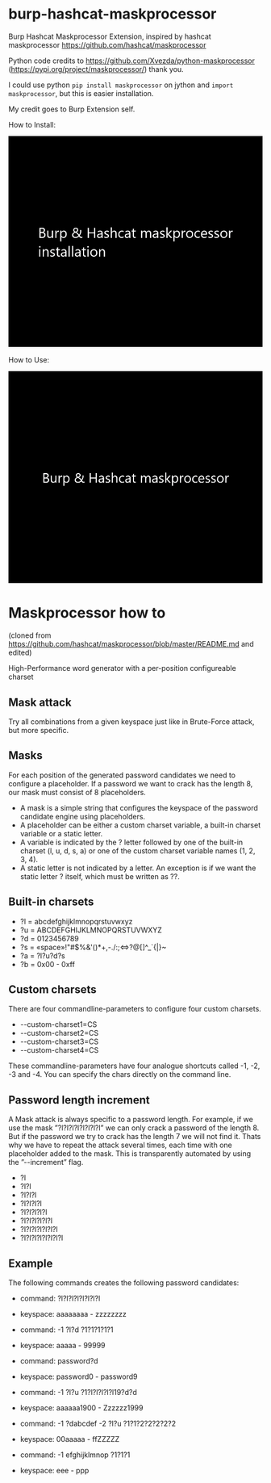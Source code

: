# burp-hashcat-maskprocessor

Burp Hashcat Maskprocessor Extension, inspired by hashcat maskprocessor https://github.com/hashcat/maskprocessor 

Python code credits to https://github.com/Xvezda/python-maskprocessor (https://pypi.org/project/maskprocessor/) thank you. 

I could use python ```pip install maskprocessor``` on jython and ```import maskprocessor```, but this is easier installation.

My credit goes to Burp Extension self.


How to Install:

![](burp_installation.gif)



How to Use:

![](burp_usage.gif)



Maskprocessor how to
==============
(cloned from https://github.com/hashcat/maskprocessor/blob/master/README.md and edited)

High-Performance word generator with a per-position configureable charset

Mask attack
--------------

Try all combinations from a given keyspace just like in Brute-Force attack, but more specific.


Masks
--------------

For each position of the generated password candidates we need to configure a placeholder. If a password we want to crack has the length 8, our mask must consist of 8 placeholders.

- A mask is a simple string that configures the keyspace of the password candidate engine using placeholders.
- A placeholder can be either a custom charset variable, a built-in charset variable or a static letter.
- A variable is indicated by the ? letter followed by one of the built-in charset (l, u, d, s, a) or one of the custom charset variable names (1, 2, 3, 4).
- A static letter is not indicated by a letter. An exception is if we want the static letter ? itself, which must be written as ??.

Built-in charsets
--------------

- ?l = abcdefghijklmnopqrstuvwxyz
- ?u = ABCDEFGHIJKLMNOPQRSTUVWXYZ
- ?d = 0123456789
- ?s = «space»!"#$%&'()*+,-./:;<=>?@[\]^_`{|}~
- ?a = ?l?u?d?s
- ?b = 0x00 - 0xff

Custom charsets
--------------

There are four commandline-parameters to configure four custom charsets.

- --custom-charset1=CS
- --custom-charset2=CS
- --custom-charset3=CS
- --custom-charset4=CS

These commandline-parameters have four analogue shortcuts called -1, -2, -3 and -4. You can specify the chars directly on the command line.

Password length increment
--------------

A Mask attack is always specific to a password length. For example, if we use the mask ”?l?l?l?l?l?l?l?l” we can only crack a password of the length 8. But if the password we try to crack has the length 7 we will not find it. Thats why we have to repeat the attack several times, each time with one placeholder added to the mask. This is transparently automated by using the ”--increment” flag.

- ?l
- ?l?l
- ?l?l?l
- ?l?l?l?l
- ?l?l?l?l?l
- ?l?l?l?l?l?l
- ?l?l?l?l?l?l?l
- ?l?l?l?l?l?l?l?l


Example
--------------

The following commands creates the following password candidates:

- command: ?l?l?l?l?l?l?l?l
- keyspace: aaaaaaaa - zzzzzzzz

- command: -1 ?l?d ?1?1?1?1?1
- keyspace: aaaaa - 99999

- command: password?d
- keyspace: password0 - password9

- command: -1 ?l?u ?1?l?l?l?l?l19?d?d
- keyspace: aaaaaa1900 - Zzzzzz1999

- command: -1 ?dabcdef -2 ?l?u ?1?1?2?2?2?2?2
- keyspace: 00aaaaa - ffZZZZZ

- command: -1 efghijklmnop ?1?1?1
- keyspace: eee - ppp
